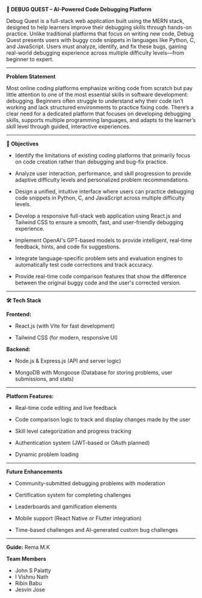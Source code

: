**🐞 DEBUG QUEST – AI-Powered Code Debugging Platform**

Debug Quest is a full-stack web application built using the MERN stack, designed to help learners improve their debugging skills through hands-on practice. Unlike traditional platforms that focus on writing new code, Debug Quest presents users with buggy code snippets in languages like Python, C, and JavaScript. Users must analyze, identify, and fix these bugs, gaining real-world debugging experience across multiple difficulty levels—from beginner to expert.

---

**Problem Statement**

Most online coding platforms emphasize writing code from scratch but pay little attention to one of the most essential skills in software development: debugging. Beginners often struggle to understand why their code isn’t working and lack structured environments to practice fixing code. There’s a clear need for a dedicated platform that focuses on developing debugging skills, supports multiple programming languages, and adapts to the learner’s skill level through guided, interactive experiences.

---

**🎯 Objectives**

- Identify the limitations of existing coding platforms that primarily focus on code creation rather than debugging and bug-fix practice.

- Analyze user interaction, performance, and skill progression to provide adaptive difficulty levels and personalized problem recommendations.

- Design a unified, intuitive interface where users can practice debugging code snippets in Python, C, and JavaScript across multiple difficulty levels.

- Develop a responsive full-stack web application using React.js and Tailwind CSS to ensure a smooth, fast, and user-friendly debugging experience.

- Implement OpenAI's GPT-based models to provide intelligent, real-time feedback, hints, and code fix suggestions.

- Integrate language-specific problem sets and evaluation engines to automatically test code corrections and track accuracy.

- Provide real-time code comparison features that show the difference between the original buggy code and the user's corrected version.


---


**🛠 Tech Stack**

**Frontend:**

- React.js (with Vite for fast development)

- Tailwind CSS (for modern, responsive UI)

**Backend:**

- Node.js & Express.js (API and server logic)

- MongoDB with Mongoose (Database for storing problems, user submissions, and stats)


---


**Platform Features:**

- Real-time code editing and live feedback

- Code comparison logic to track and display changes made by the user

- Skill level categorization and progress tracking

- Authentication system (JWT-based or OAuth planned)

- Dynamic problem loading


---


**Future Enhancements**

- Community-submitted debugging problems with moderation

- Certification system for completing challenges

- Leaderboards and gamification elements

- Mobile support (React Native or Flutter integration)

- Time-based challenges and AI-generated custom bug challenges


---


**Guide:** Rema M.K

**Team Members**
- John S Palatty
- I Vishnu Nath
- Ribin Babu
- Jesvin Jose




